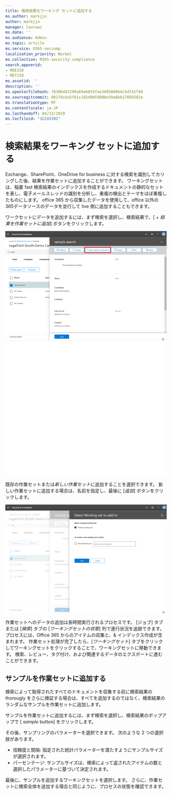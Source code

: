 ```yaml
---
title: 検索結果をワーキング セットに追加する
ms.author: markjjo
author: markjjo
manager: laurawi
ms.date: ''
ms.audience: Admin
ms.topic: article
ms.service: O365-seccomp
localization_priority: Normal
ms.collection: M365-security-compliance
search.appverid:
- MOE150
- MET150
ms.assetid: ''
description: ''
ms.openlocfilehash: 7830b483190a69e6055fae369580064c5df42f49
ms.sourcegitcommit: 0017dc6a5f81c165d9dfd88be39a6bb17856582e
ms.translationtype: MT
ms.contentlocale: ja-JP
ms.lasthandoff: 04/23/2019
ms.locfileid: "32243392"
---
```

# <a name="add-search-results-to-a-working-set"></a>検索結果をワーキング セットに追加する

Exchange、SharePoint、OneDrive for business に対する検索を識別してカリングした後、結果を作業セットに追加することができます。 ワーキングセットは、稲妻 fast 検索結果のインデックスを作成するドキュメントの静的なセットを表し、電子メールスレッドの識別を分析し、重複の検出とテーマをほぼ重複したものにします。  office 365 から収集したデータを使用して、office 以外の365データソースのデータを並行して live 側に追加することもできます。

ワークセットにデータを追加するには、まず検索を選択し、検索結果で、[ *+ 結果を作業セットに追加*] ボタンをクリックします。

![作業セットへのデータの追加](../media/c1b4fc00-7a15-4587-b9b0-ce594bb02e4d.png)

既存の作業セットまたは*新しい作業セット*に追加することを選択できます。  新しい作業セットに追加する場合は、名前を指定し、最後に [*追加*] ボタンをクリックします。

![作業セットを選択する](../media/e8c6ab51-da8d-4c39-9b21-26bfdf453fb9.png)

作業セットへのデータの追加は長時間実行されるプロセスです。 [ジョブ] タブまたは [*検索*] タブの [*ワーキングセットの状態*] 列で進行状況を追跡できます。 プロセスには、Office 365 からのアイテムの収集と、& インデックス作成が含まれます。  作業セット処理が完了したら、[*ワーキングセット*] タブをクリックしてワーキングセットをクリックすることで、ワーキングセットに移動できます。  検索、レビュー、タグ付け、および関連するデータのエクスポートに進むことができます。

## <a name="adding-a-sample-to-a-working-set"></a>サンプルを作業セットに追加する

検索によって取得されたすべてのドキュメントを収集する前に検索結果の thorougly をさらに検証する場合は、すべてを追加するのではなく、検索結果のランダムなサンプルを作業セットに追加します。

サンプルを作業セットに追加するには、まず検索を選択し、検索結果のポップアップで [ *sample* button] をクリックします。

その後、サンプリングのパラメーターを選択できます。 次のような 2 つの選択肢があります。
- 信頼度と間隔: 指定された統計パラメーターを満たすようにサンプルサイズが選択されます。
- パーセンテージ: サンプルサイズは、検索によって返されたアイテムの数と選択したパラメーターに基づいて決定されます。

最後に、サンプルを追加するワーキングセットを選択します。 さらに、作業セットに検索全体を追加する場合と同じように、プロセスの状態を確認できます。 